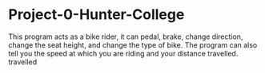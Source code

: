 # Project-0-Hunter-College
This program acts as a bike rider, it can pedal, brake, change direction, change the seat height, and change the type of bike. The program can also tell you the speed at which you are riding and your distance travelled. travelled
